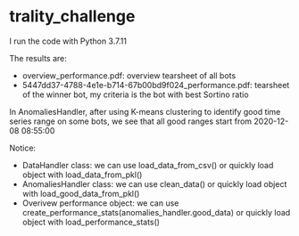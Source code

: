# trality_challenge
I run the code with Python 3.7.11

The results are:
- overview_performance.pdf: overview tearsheet of all bots
- 5447dd37-4788-4e1e-b714-67b00bd9f024_performance.pdf: tearsheet of the winner bot, my criteria is the bot with best Sortino ratio

In AnomaliesHandler, after using K-means clustering to identify good time series range on some bots, we see that all good ranges start from 2020-12-08 08:55:00

Notice:
- DataHandler class: we can use load_data_from_csv() or quickly load object with load_data_from_pkl()
- AnomaliesHandler class: we can use clean_data() or quickly load object with load_good_data_from_pkl()
- Overivew performance object: we can use create_performance_stats(anomalies_handler.good_data) or quickly load object with load_performance_stats()


